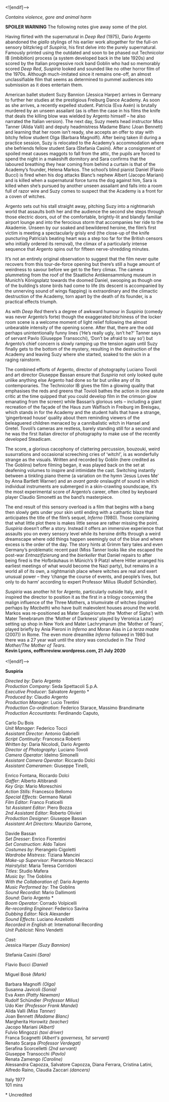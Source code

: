 

<![endif]-->

_Contains violence, gore and animal harm_

**SPOILER WARNING** The following notes give away some of the plot.

Having flirted with the supernatural in _Deep Red_ (1975), Dario Argento abandoned the _giallo_ stylings of his earlier work altogether for the full-on sensory blitzkrieg of _Suspiria_, his first delve into the purely supernatural. Famously printed using the outdated and soon to be phased out Technicolor IB (imbibition) process (a system developed back in the late 1920s) and scored by the Italian progressive rock band Goblin who had so memorably scored _Deep Red_, _Suspiria_ looked and sounded like no other horror film of the 1970s. Although much-imitated since it remains one-off, an almost unclassifiable film that seems as determined to pummel audiences into submission as it does entertain them.

American ballet student Suzy Bannion (Jessica Harper) arrives in Germany to further her studies at the prestigious Freiburg Dance Academy. As soon as she arrives, a recently expelled student. Patricia (Eva Axén) is brutally murdered by an unseen assailant (as is often the case in his films the knife that deals the killing blow was wielded by Argento himself – he also narrated the Italian version). The next day, Suzy meets head instructor Miss Tanner (Alida Valli) and deputy headmistress Madame Blanc (Joan Bennett) and learning that her room isn’t ready, she accepts an offer to stay with bitchy fellow student Olga (Barbara Magnolfi). After being taken ill during a practice session, Suzy is relocated to the Academy’s accommodation where she befriends fellow student Sara (Stefania Casini). After a consignment of spoiled meat causes maggots to fall from the attic, the pupils are forced to spend the night in a makeshift dormitory and Sara confirms that the laboured breathing they hear coming from behind a curtain is that of the Academy’s founder, Helena Markos. The school’s blind pianist Daniel (Flavio Bucci) is fired when his dog attacks Blanc’s nephew Albert (Jacopo Mariani) and is killed when a supernatural force turns the dog against him, Sara is killed when she’s pursued by another unseen assailant and falls into a room full of razor wire and Suzy comes to suspect that the Academy is a front for a coven of witches.

Argento sets out his stall straight away, pitching Suzy into a nightmarish world that assaults both her and the audience the second she steps through those electric doors, out of the comfortable, brightly-lit and blandly familiar airport lounge and into the ferocious storm that accompanies her ride to the Akademie. Unseen by our soaked and bewildered heroine, the film’s first victim is meeting a spectacularly grisly end (the close-up of the knife puncturing Patricia’s beating heart was a step too far for the British censors who initially ordered its removal), the climax of a particularly intense sequence that Argento spins out for fifteen nerve-shredding minutes.

It’s not an entirely original observation to suggest that the film never quite recovers from this tour-de-force opening but there’s still a huge amount of weirdness to savour before we get to the fiery climax. The camera plummeting from the roof of the Staatliche Antikensammlung museum in Munich’s Königsplatz towards the doomed Daniel, swooping as though one of the building’s stone birds had come to life (its descent is accompanied by the unnerving sound of wings flapping) is extraordinary and the climactic destruction of the Academy, torn apart by the death of its founder, is a practical effects triumph.

As with _Deep Red_ there’s a degree of awkward humour in _Suspiria_ (comedy was never Argento’s forte) though the exaggerated bitchiness of the locker room scene is a welcome moment of light relief following the almost unbearable intensity of the opening scene. After that, there are the odd perhaps unintentionally funny lines (‘He’s really ugly, isn’t he?’ Tanner says of servant Pavlo (Giuseppe Transocchi), ‘Don’t be afraid to say so’) but Argento’s chief concern is slowly ramping up the tension again until Suzy finally gets to the bottom of the mystery, resulting in the destruction of the Academy and leaving Suzy where she started, soaked to the skin in a raging rainstorm.

The combined efforts of Argento, director of photography Luciano Tovoli and art director Giuseppe Bassan ensure that _Suspiria_ not only looked quite unlike anything else Argento had done so far but unlike any of its contemporaries. The Technicolor IB gives the film a glowing quality that emphasises the reds and greens that Tovioli bathes the action in (one astute critic at the time quipped that you could develop film in the crimson glow emanating from the screen) while Bassan’s glorious sets – including a giant recreation of the façade of the Haus zum Walfisch in Freiburg im Breisgau, which stands in for the Academy and the student halls that have a strange, ‘gingerbread house’ quality about them reminding viewers of the beleaguered children menaced by a cannibalistic witch in Hansel and Gretel. Tovoli’s cameras are restless, barely standing still for a second and he was the first Italian director of photography to make use of the recently developed Steadicam.

The score, a glorious cacophony of clattering percussion, bouzouki, weird susurrations and occasional screeching cries of ‘witch!’, is as wonderfully strange as the visuals. Written and recorded by Goblin (here credited as  
The Goblins) before filming began, it was played back on the set at deafening volumes to inspire and intimidate the cast. Switching instantly between a tinkling piano theme (a variation on the hymn ‘Jesus Loves Me’ by Anna Bartlett Warner) and an _avant garde_ onslaught of sound in which individual instruments are submerged in a skin-crawling soundscape, it’s the most experimental score of Argento’s career, often cited by keyboard player Claudio Simonetti as the band’s masterpiece.

The end result of this sensory overload is a film that begins with a bang then slowly gets under your skin until ending with a cathartic blaze that anticipates the title of the film’s sequel, _Inferno_ (1980). Those complaining that what little plot there is makes little sense are rather missing the point. _Suspiria_ doesn’t offer a story. Instead it offers an immersive experience that assaults you on every sensory level while its heroine drifts through a weird dreamscape where odd things happen seemingly out of the blue and where excess is the order of the day. The story hints at Grimm fairy tales and even Germany’s problematic recent past (Miss Tanner looks like she escaped the post-war _Entnazifizierung_ and the _bierkeller_ that Daniel repairs to after being fired is the Hofbräuhaus in Münich’s 9 Platzl where Hitler arranged his earliest meetings of what would become the Nazi party), but remains in a world all of its own, a nightmarish place where witches are real and exert unusual power – they ‘change the course of events, and people’s lives, but only to do harm’ according to expert Professor Milius (Rudolf Schündler).

_Suspiria_ was another hit for Argento, particularly outside Italy, and it inspired the director to position it as the first in a trilogy concerning the malign influence of the Three Mothers, a triumvirate of witches (inspired perhaps by _Macbeth_) who have built malevolent houses around the world. Markos was re-positioned as Mater Suspiriorum (the ‘Mother of Sighs’) with Mater Tenebrarum (the ‘Mother of Darkness’ played by Veronica Lazar) setting up shop in New York and Mater Lachrymarum (the ‘Mother of Tears’, played briefly by Ania Pieroni in _Inferno_ and Moran Aias in _La terza madre_ (2007)) in Rome. The even more dreamlike _Inferno_ followed in 1980 but there was a 27 year wait until the story was concluded in _The Third Mother/The Mother of Tears_.  
**Kevin Lyons, eofftvreview.wordpress.com, 21 July 2020**  
<br>
<![endif]-->

**Suspiria**

_Directed by_: Dario Argento  
_Production Company_: Seda Spettacoli S.p.A.  
_Executive Producer_: Salvatore Argento *  
_Produced by_: Claudio Argento  
_Production Manager_: Lucio Trentini  
_Production Co-ordination_: Federico Starace, Massimo Brandimarte  
_Production Accountants_: Ferdinando Caputo,

Carlo Du Bois  
_Unit Manager_: Federico Tocci  
_Assistant Director_: Antonio Gabrielli  
_Script Continuity_: Francesca Roberti  
_Written by_: Daria Nicolodi, Dario Argento  
_Director of Photography_: Luciano Tovoli  
_Camera Operator_: Idelmo Simonelli  
_Assistant Camera Operator_: Riccardo Dolci  
_Assistant Cameramen_: Giuseppe Tinelli,

Enrico Fontana, Riccardo Dolci  
_Gaffer_: Alberto Altibrandi  
_Key Grip_: Mario Moreschini  
_Action Stills_: Francesco Bellomo  
_Special Effects_: Germano Natali  
_Film Editor_: Franco Fraticelli  
_1st Assistant Editor_: Piero Bozza  
_2nd Assistant Editor_: Roberto Olivieri  
_Production Designer_: Giuseppe Bassan  
_Assistant Art Directors_: Maurizio Garrone,

Davide Bassan  
_Set Dresser_: Enrico Fiorentini  
_Set Construction_: Aldo Taloni  
_Costumes by_: Pierangelo Cigoletti  
_Wardrobe Mistress_: Tiziana Mancini  
_Make-up Supervisor_: Pierantonio Mecacci  
_Hairstylist_: Maria Teresa Corridoni  
_Titles_: Studio Mafera  
_Music by_: The Goblins  
_With the Collaboration of_: Dario Argento  
_Music Performed by_: The Goblins  
_Sound Recordist_: Mario Dallimonti  
_Sound_: Dario Argento *  
_Boom Operator_: Corrado Volpicelli  
_Re-recording Engineer_: Federico Savina  
_Dubbing Editor_: Nick Alexander  
_Sound Effects_: Luciano Anzellotti  
_Recorded in English at_: International Recording  
_Unit Publicist_: Nino Vendetti

_Cast:_  
Jessica  Harper _(Suzy Bannion)_

Stefania Casini _(Sara)_

Flavio Bucci _(Daniel)_

Miguel Bosè _(Mark)_

Barbara Magnolfi _(Olga)_  
Susanna Javicoli _(Sonia)_  
Eva Axen _(Patty Newman)_  
Rudolf Schündler _(Professor Milius)_  
Udo Kier _(Professor Frank Mandel)_  
Alida Valli _(Miss Tanner)_  
Joan Bennett _(Madame Blanc)_  
Margherita Horowitz _(teacher)_  
Jacopo Mariani _(Albert)_  
Fulvio Mingozzi _(taxi driver)_  
Franca Scagnetti _(Albert's governess, 1st servant)_  
Renato Scarpa _(Professor Verdegat)_  
Serafina Scorcelletti _(2nd servant)_  
Giuseppe Transocchi _(Pavlo)_  
Renata Zamengo _(Caroline)_  
Alessandra Capozza, Salvatore Capozza,
Diana Ferrara, Cristina Latini, Alfredo Raino,
Claudia Zaccari _(dancers)_  

Italy 1977  
101 mins  

\* Uncredited  
<!--stackedit_data:
eyJoaXN0b3J5IjpbLTE2NDUxMDQ5OTJdfQ==
-->
